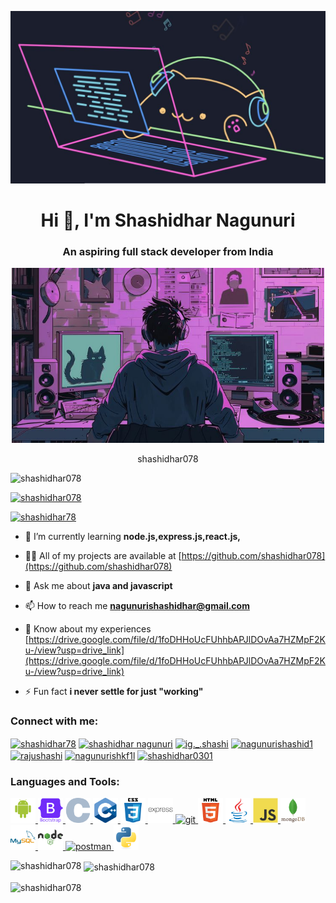 <p align="center">
  <img src="./assets/GitBanner.jpg" width="800" alt="Developer at work">
</p>

<h1 align="center">Hi 👋, I'm Shashidhar Nagunuri</h1>
<h3 align="center">An aspiring full stack developer from India</h3>
<p align="center">
  <img src="./assets/Developer.jpg" width="500" alt="Developer at work">
</p>
<p align="center">shashidhar078</p>
<p align="left"> <img src="https://komarev.com/ghpvc/?username=shashidhar078&label=Profile%20views&color=0e75b6&style=flat" alt="shashidhar078" /> </p>

<p align="left"> <a href="https://github.com/ryo-ma/github-profile-trophy"><img src="https://github-profile-trophy.vercel.app/?username=shashidhar078" alt="shashidhar078" /></a> </p>

<p align="left"> <a href="https://twitter.com/shashidhar78" target="blank"><img src="https://img.shields.io/twitter/follow/shashidhar78?logo=twitter&style=for-the-badge" alt="shashidhar78" /></a> </p>

- 🌱 I’m currently learning **node.js,express.js,react.js,**

- 👨‍💻 All of my projects are available at [https://github.com/shashidhar078](https://github.com/shashidhar078)

- 💬 Ask me about **java and javascript**

- 📫 How to reach me **nagunurishashidhar@gmail.com**

- 📄 Know about my experiences [https://drive.google.com/file/d/1foDHHoUcFUhhbAPJlDOvAa7HZMpF2Ku-/view?usp=drive_link](https://drive.google.com/file/d/1foDHHoUcFUhhbAPJlDOvAa7HZMpF2Ku-/view?usp=drive_link)

- ⚡ Fun fact **i never settle for just "working"**

<h3 align="left">Connect with me:</h3>
<p align="left">
<a href="https://twitter.com/shashidhar78" target="blank"><img align="center" src="https://raw.githubusercontent.com/rahuldkjain/github-profile-readme-generator/master/src/images/icons/Social/twitter.svg" alt="shashidhar78" height="30" width="40" /></a>
<a href="https://linkedin.com/in/shashidhar nagunuri" target="blank"><img align="center" src="https://raw.githubusercontent.com/rahuldkjain/github-profile-readme-generator/master/src/images/icons/Social/linked-in-alt.svg" alt="shashidhar nagunuri" height="30" width="40" /></a>
<a href="https://instagram.com/ig._.shashi" target="blank"><img align="center" src="https://raw.githubusercontent.com/rahuldkjain/github-profile-readme-generator/master/src/images/icons/Social/instagram.svg" alt="ig._.shashi" height="30" width="40" /></a>
<a href="https://www.hackerrank.com/nagunurishashid1" target="blank"><img align="center" src="https://raw.githubusercontent.com/rahuldkjain/github-profile-readme-generator/master/src/images/icons/Social/hackerrank.svg" alt="nagunurishashid1" height="30" width="40" /></a>
<a href="https://www.leetcode.com/rajushashi" target="blank"><img align="center" src="https://raw.githubusercontent.com/rahuldkjain/github-profile-readme-generator/master/src/images/icons/Social/leet-code.svg" alt="rajushashi" height="30" width="40" /></a>
<a href="https://auth.geeksforgeeks.org/user/nagunurishkf1l" target="blank"><img align="center" src="https://raw.githubusercontent.com/rahuldkjain/github-profile-readme-generator/master/src/images/icons/Social/geeks-for-geeks.svg" alt="nagunurishkf1l" height="30" width="40" /></a>
<a href="https://discord.gg/shashidhar0301" target="blank"><img align="center" src="https://raw.githubusercontent.com/rahuldkjain/github-profile-readme-generator/master/src/images/icons/Social/discord.svg" alt="shashidhar0301" height="30" width="40" /></a>
</p>

<h3 align="left">Languages and Tools:</h3>
<p align="left"> <a href="https://developer.android.com" target="_blank" rel="noreferrer"> <img src="https://raw.githubusercontent.com/devicons/devicon/master/icons/android/android-original-wordmark.svg" alt="android" width="40" height="40"/> </a> <a href="https://getbootstrap.com" target="_blank" rel="noreferrer"> <img src="https://raw.githubusercontent.com/devicons/devicon/master/icons/bootstrap/bootstrap-plain-wordmark.svg" alt="bootstrap" width="40" height="40"/> </a> <a href="https://www.cprogramming.com/" target="_blank" rel="noreferrer"> <img src="https://raw.githubusercontent.com/devicons/devicon/master/icons/c/c-original.svg" alt="c" width="40" height="40"/> </a> <a href="https://www.w3schools.com/cpp/" target="_blank" rel="noreferrer"> <img src="https://raw.githubusercontent.com/devicons/devicon/master/icons/cplusplus/cplusplus-original.svg" alt="cplusplus" width="40" height="40"/> </a> <a href="https://www.w3schools.com/css/" target="_blank" rel="noreferrer"> <img src="https://raw.githubusercontent.com/devicons/devicon/master/icons/css3/css3-original-wordmark.svg" alt="css3" width="40" height="40"/> </a> <a href="https://expressjs.com" target="_blank" rel="noreferrer"> <img src="https://raw.githubusercontent.com/devicons/devicon/master/icons/express/express-original-wordmark.svg" alt="express" width="40" height="40"/> </a> <a href="https://git-scm.com/" target="_blank" rel="noreferrer"> <img src="https://www.vectorlogo.zone/logos/git-scm/git-scm-icon.svg" alt="git" width="40" height="40"/> </a> <a href="https://www.w3.org/html/" target="_blank" rel="noreferrer"> <img src="https://raw.githubusercontent.com/devicons/devicon/master/icons/html5/html5-original-wordmark.svg" alt="html5" width="40" height="40"/> </a> <a href="https://www.java.com" target="_blank" rel="noreferrer"> <img src="https://raw.githubusercontent.com/devicons/devicon/master/icons/java/java-original.svg" alt="java" width="40" height="40"/> </a> <a href="https://developer.mozilla.org/en-US/docs/Web/JavaScript" target="_blank" rel="noreferrer"> <img src="https://raw.githubusercontent.com/devicons/devicon/master/icons/javascript/javascript-original.svg" alt="javascript" width="40" height="40"/> </a> <a href="https://www.mongodb.com/" target="_blank" rel="noreferrer"> <img src="https://raw.githubusercontent.com/devicons/devicon/master/icons/mongodb/mongodb-original-wordmark.svg" alt="mongodb" width="40" height="40"/> </a> <a href="https://www.mysql.com/" target="_blank" rel="noreferrer"> <img src="https://raw.githubusercontent.com/devicons/devicon/master/icons/mysql/mysql-original-wordmark.svg" alt="mysql" width="40" height="40"/> </a> <a href="https://nodejs.org" target="_blank" rel="noreferrer"> <img src="https://raw.githubusercontent.com/devicons/devicon/master/icons/nodejs/nodejs-original-wordmark.svg" alt="nodejs" width="40" height="40"/> </a> <a href="https://postman.com" target="_blank" rel="noreferrer"> <img src="https://www.vectorlogo.zone/logos/getpostman/getpostman-icon.svg" alt="postman" width="40" height="40"/> </a> <a href="https://www.python.org" target="_blank" rel="noreferrer"> <img src="https://raw.githubusercontent.com/devicons/devicon/master/icons/python/python-original.svg" alt="python" width="40" height="40"/> </a> </p>

<p><img align="left" src="https://github-readme-stats.vercel.app/api/top-langs?username=shashidhar078&show_icons=true&locale=en&layout=compact" alt="shashidhar078" /></p>

<p>&nbsp;<img align="center" src="https://github-readme-stats.vercel.app/api?username=shashidhar078&show_icons=true&locale=en" alt="shashidhar078" /></p>

<p><img align="center" src="https://github-readme-streak-stats.herokuapp.com/?user=shashidhar078&" alt="shashidhar078" /></p>

<!--
**shashidhar078/shashidhar078** is a ✨ _special_ ✨ repository because its `README.md` (this file) appears on your GitHub profile.

Here are some ideas to get you started:

- 🔭 I’m currently working on ...
- 🌱 I’m currently learning ...
- 👯 I’m looking to collaborate on ...
- 🤔 I’m looking for help with ...
- 💬 Ask me about ...
- 📫 How to reach me: ...
- 😄 Pronouns: ...
- ⚡ Fun fact: ...
-->
